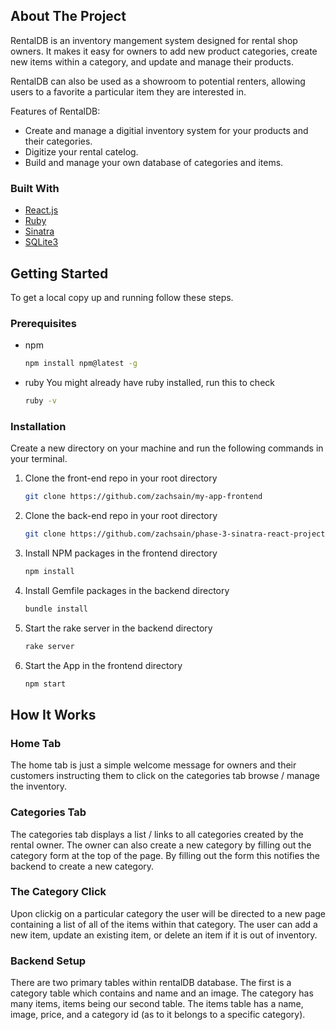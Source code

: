
## About The Project

RentalDB is an inventory mangement system designed for rental shop owners. It makes it easy for owners to add new product categories, create new items within a category, and update and manage their products. 

RentalDB can also be used as a showroom to potential renters, allowing users to a favorite a particular item they are interested in. 


Features of RentalDB:
* Create and manage a digitial inventory system for your products and their categories. 
* Digitize your rental catelog. 
* Build and manage your own database of categories and items. 

### Built With

* [React.js](https://reactjs.org/)
* [Ruby](https://www.ruby-lang.org/en/)
* [Sinatra](http://sinatrarb.com/)
* [SQLite3](https://www.sqlite.org/index.html)

## Getting Started

To get a local copy up and running follow these steps.

### Prerequisites

* npm
  ```sh
  npm install npm@latest -g
  ```
* ruby
  You might already have ruby installed, run this to check 
  ```sh
  ruby -v
  ```
### Installation

Create a new directory on your machine and run the following commands in your terminal. 

1. Clone the front-end repo in your root directory
   ```sh
   git clone https://github.com/zachsain/my-app-frontend

2. Clone the back-end repo in your root directory 
   ```sh
   git clone https://github.com/zachsain/phase-3-sinatra-react-project
   ```

3. Install NPM packages in the frontend directory
   ```sh
   npm install
   ```

4. Install Gemfile packages in the backend directory
   ```sh
   bundle install
   ```

5. Start the rake server in the backend directory
   ```sh
   rake server
   ```

6. Start the App in the frontend directory
   ```sh
   npm start
   ```


## How It Works

### Home Tab
The home tab is just a simple welcome message for owners and their customers instructing them to click on the categories tab browse / manage the inventory.


### Categories Tab
The categories tab displays a list / links to all categories created by the rental owner. The owner can also create a new category by filling out the category form at the top of the page. By filling out the form this notifies the backend to create a new category. 

### The Category Click
Upon clickig on a particular category the user will be directed to a new page containing a list of all of the items within that category. The user can add a new item, update an existing item, or delete an item if it is out of inventory.

### Backend Setup

There are two primary tables within rentalDB database. The first is a category table which contains and name and an image. The category has many items, items being our second table. The items table has a name, image, price, and a category id (as to it belongs to a specific category).




